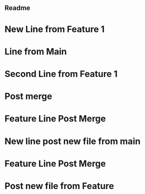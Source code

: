 ## Readme

# New Line from Feature 1

# Line from Main

# Second Line from Feature 1

# Post merge

# Feature Line Post Merge

# New line post new file from main

# Feature Line Post Merge

# Post new file from Feature
